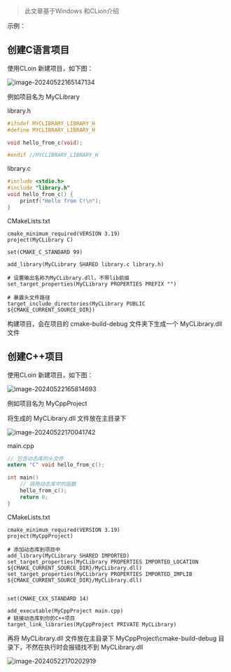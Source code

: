 > 此文章基于Windows 和CLion介绍

示例：

## 创建C语言项目

使用CLoin 新建项目，如下图：

![image-20240522165147134](https://github.com/wuwenyishi/pages/raw/gh-pages/image/others/202405221651199.png) 

例如项目名为 MyCLibrary 

library.h 

```c
#ifndef MYCLIBRARY_LIBRARY_H
#define MYCLIBRARY_LIBRARY_H

void hello_from_c(void);

#endif //MYCLIBRARY_LIBRARY_H

```

library.c

```c
#include <stdio.h>
#include "library.h"
void hello_from_c() {
    printf("Hello from C!\n");
}

```

CMakeLists.txt

```
cmake_minimum_required(VERSION 3.19)
project(MyCLibrary C)

set(CMAKE_C_STANDARD 99)

add_library(MyCLibrary SHARED library.c library.h)

# 设置输出名称为MyCLibrary.dll，不带lib前缀
set_target_properties(MyCLibrary PROPERTIES PREFIX "")

# 暴露头文件路径
target_include_directories(MyCLibrary PUBLIC ${CMAKE_CURRENT_SOURCE_DIR})

```

 构建项目，会在项目的 cmake-build-debug 文件夹下生成一个 MyCLibrary.dll 文件



## 创建C++项目

使用CLoin 新建项目，如下图：

![image-20240522165814693](https://github.com/wuwenyishi/pages/raw/gh-pages/image/others/202405221658745.png)

例如项目名为 MyCppProject 

将生成的 MyCLibrary.dll 文件放在主目录下

![image-20240522170041742](https://github.com/wuwenyishi/pages/raw/gh-pages/image/others/202405221700771.png)

main.cpp

```c
// 包含动态库的头文件
extern "C" void hello_from_c();

int main() 
    // 调用动态库中的函数
    hello_from_c();
    return 0;
}
```

CMakeLists.txt

```
cmake_minimum_required(VERSION 3.19)
project(MyCppProject)

# 添加动态库到项目中
add_library(MyCLibrary SHARED IMPORTED)
set_target_properties(MyCLibrary PROPERTIES IMPORTED_LOCATION ${CMAKE_CURRENT_SOURCE_DIR}/MyCLibrary.dll)
set_target_properties(MyCLibrary PROPERTIES IMPORTED_IMPLIB ${CMAKE_CURRENT_SOURCE_DIR}/MyCLibrary.dll)


set(CMAKE_CXX_STANDARD 14)

add_executable(MyCppProject main.cpp)
# 链接动态库到你的C++项目
target_link_libraries(MyCppProject PRIVATE MyCLibrary)
```

再将 MyCLibrary.dll 文件放在主目录下 MyCppProject\cmake-build-debug 目录下，不然在执行时会报错找不到 MyCLibrary.dll 

![image-20240522170202919](https://github.com/wuwenyishi/pages/raw/gh-pages/image/others/202405221702953.png) 
